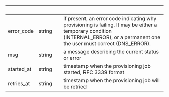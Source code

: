 
|&nbsp;|&nbsp;|&nbsp;|&nbsp;|
|---|---|---|---|
| error_code | string | | if present, an error code indicating why provisioning is failing. It may be either a temporary condition (INTERNAL_ERROR), or a permanent one the user must correct (DNS_ERROR). |
| msg | string | | a message describing the current status or error |
| started_at | string | | timestamp when the provisioning job started, RFC 3339 format |
| retries_at | string | | timestamp when the provisioning job will be retried |